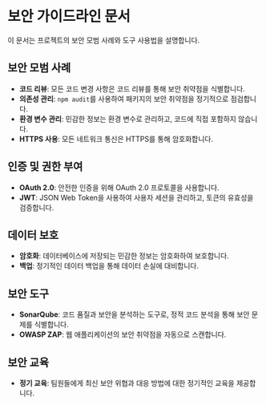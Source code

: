 # 보안 가이드라인 문서

이 문서는 프로젝트의 보안 모범 사례와 도구 사용법을 설명합니다.

## 보안 모범 사례

- **코드 리뷰**: 모든 코드 변경 사항은 코드 리뷰를 통해 보안 취약점을 식별합니다.
- **의존성 관리**: `npm audit`를 사용하여 패키지의 보안 취약점을 정기적으로 점검합니다.
- **환경 변수 관리**: 민감한 정보는 환경 변수로 관리하고, 코드에 직접 포함하지 않습니다.
- **HTTPS 사용**: 모든 네트워크 통신은 HTTPS를 통해 암호화합니다.

## 인증 및 권한 부여

- **OAuth 2.0**: 안전한 인증을 위해 OAuth 2.0 프로토콜을 사용합니다.
- **JWT**: JSON Web Token을 사용하여 사용자 세션을 관리하고, 토큰의 유효성을 검증합니다.

## 데이터 보호

- **암호화**: 데이터베이스에 저장되는 민감한 정보는 암호화하여 보호합니다.
- **백업**: 정기적인 데이터 백업을 통해 데이터 손실에 대비합니다.

## 보안 도구

- **SonarQube**: 코드 품질과 보안을 분석하는 도구로, 정적 코드 분석을 통해 보안 문제를 식별합니다.
- **OWASP ZAP**: 웹 애플리케이션의 보안 취약점을 자동으로 스캔합니다.

## 보안 교육

- **정기 교육**: 팀원들에게 최신 보안 위협과 대응 방법에 대한 정기적인 교육을 제공합니다. 